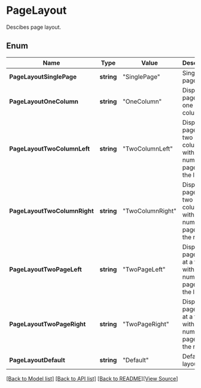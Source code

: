 # PageLayout
Descibes page layout.

## Enum
Name | Type | Value | Description
------------ | ------------- | ------------- | -------------
**PageLayoutSinglePage** | **string** | "SinglePage" | Single page.
**PageLayoutOneColumn** | **string** | "OneColumn" | Display the pages in one column.
**PageLayoutTwoColumnLeft** | **string** | "TwoColumnLeft" | Display the pages in two columns, with odd-numbered pages on the left.
**PageLayoutTwoColumnRight** | **string** | "TwoColumnRight" | Display the pages in two columns, with odd-numbered pages on the right.
**PageLayoutTwoPageLeft** | **string** | "TwoPageLeft" | Display the pages two at a time, with odd-numbered pages on the left.
**PageLayoutTwoPageRight** | **string** | "TwoPageRight" | Display the pages two at a time, with odd-numbered pages on the right.
**PageLayoutDefault** | **string** | "Default" | Default layout.

[[Back to Model list]](../README.md#documentation-for-models) [[Back to API list]](../README.md#documentation-for-api-endpoints) [[Back to README]](../README.md)[[View Source]](../page_layout.go)


